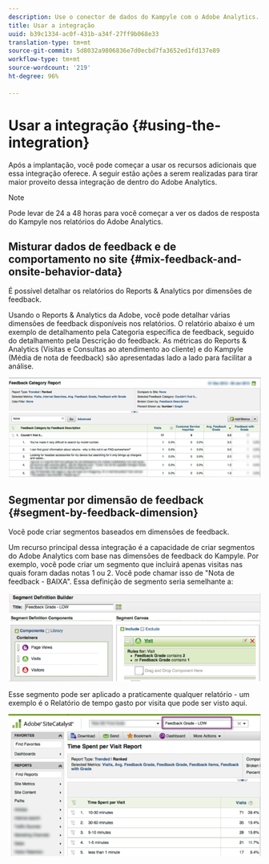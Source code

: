 ```yaml
---
description: Use o conector de dados do Kampyle com o Adobe Analytics.
title: Usar a integração
uuid: b39c1334-ac0f-431b-a34f-27ff9b068e33
translation-type: tm+mt
source-git-commit: 5d8032a9806836e7d0ecbd7fa3652ed1fd137e89
workflow-type: tm+mt
source-wordcount: '219'
ht-degree: 96%

---
```



# Usar a integração {#using-the-integration}

Após a implantação, você pode começar a usar os recursos adicionais que essa integração oferece. A seguir estão ações a serem realizadas para tirar maior proveito dessa integração de dentro do Adobe Analytics.

>[!NOTE]
>
>Pode levar de 24 a 48 horas para você começar a ver os dados de resposta do Kampyle nos relatórios do Adobe Analytics.

## Misturar dados de feedback e de comportamento no site {#mix-feedback-and-onsite-behavior-data}

É possível detalhar os relatórios do Reports &amp; Analytics por dimensões de feedback.

Usando o Reports &amp; Analytics da Adobe, você pode detalhar várias dimensões de feedback disponíveis nos relatórios. O relatório abaixo é um exemplo de detalhamento pela Categoria específica de feedback, seguido do detalhamento pela Descrição do feedback. As métricas do Reports &amp; Analytics (Visitas e Consultas ao atendimento ao cliente) e do Kampyle (Média de nota de feedback) são apresentadas lado a lado para facilitar a análise.

![](assets/feedback_category_report.png)

## Segmentar por dimensão de feedback {#segment-by-feedback-dimension}

Você pode criar segmentos baseados em dimensões de feedback.

Um recurso principal dessa integração é a capacidade de criar segmentos do Adobe Analytics com base nas dimensões de feedback do Kampyle. Por exemplo, você pode criar um segmento que incluirá apenas visitas nas quais foram dadas notas 1 ou 2. Você pode chamar isso de &quot;Nota de feedback - BAIXA&quot;. Essa definição de segmento seria semelhante a:

![](assets/segment_feedback.png)

Esse segmento pode ser aplicado a praticamente qualquer relatório - um exemplo é o Relatório de tempo gasto por visita que pode ser visto aqui.

![](assets/time_spent_per_visit.png)
